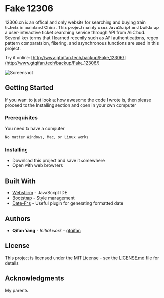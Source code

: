 # Fake 12306

12306.cn is an offical and only website for searching and buying train tickets in mainland China. This project mainly uses JavaScript and builds up a user-interactive ticket searching service through API from AliCloud. Several key terms that I learned recently such as API authentications, regex pattern comparatsion, filtering, and asynchronous functions are used in this project. 

Try it online: [http://www.gtqifan.tech/backup/Fake_12306/](http://www.gtqifan.tech/backup/Fake_12306/)

![Screenshot](https://s1.ax1x.com/2020/05/19/YIt6cq.png) 

## Getting Started

If you want to just look at how awesome the code I wrote is, then please proceed to the Installing section and open in your own computer

### Prerequisites

You need to have a computer

```
No matter Windows, Mac, or Linux works
```

### Installing

- Download this project and save it somewhere
- Open with web browsers

## Built With

* [Webstorm](https://www.jetbrains.com/webstorm/) - JavaScript IDE
* [Bootstrap](https://getbootstrap.com/) - Style management
* [Date-Fns](https://date-fns.org/) - Useful plugin for generating formatted date

## Authors

* **Qifan Yang** - *Initial work* - [gtqifan](https://github.com/gtqifan)

## License

This project is licensed under the MIT License - see the [LICENSE.md](LICENSE.md) file for details

## Acknowledgments

My parents


